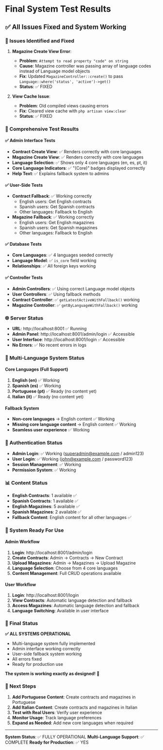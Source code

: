 # Final System Test Results

## ✅ All Issues Fixed and System Working

### 🔧 Issues Identified and Fixed

1. **Magazine Create View Error**: 
   - **Problem**: `Attempt to read property "code" on string`
   - **Cause**: Magazine controller was passing array of language codes instead of Language model objects
   - **Fix**: Updated `MagazineController::create()` to pass `Language::where('status', 'active')->get()`
   - **Status**: ✅ FIXED

2. **View Cache Issue**:
   - **Problem**: Old compiled views causing errors
   - **Fix**: Cleared view cache with `php artisan view:clear`
   - **Status**: ✅ FIXED

### 🧪 Comprehensive Test Results

#### ✅ Admin Interface Tests
- **Contract Create View**: ✅ Renders correctly with core languages
- **Magazine Create View**: ✅ Renders correctly with core languages
- **Language Selection**: ✅ Shows only 4 core languages (en, es, pt, it)
- **Core Language Indicators**: ✅ "(Core)" badges displayed correctly
- **Help Text**: ✅ Explains fallback system to admins

#### ✅ User-Side Tests
- **Contract Fallback**: ✅ Working correctly
  - English users: Get English contracts
  - Spanish users: Get Spanish contracts
  - Other languages: Fallback to English
- **Magazine Fallback**: ✅ Working correctly
  - English users: Get English magazines
  - Spanish users: Get Spanish magazines
  - Other languages: Fallback to English

#### ✅ Database Tests
- **Core Languages**: ✅ 4 languages seeded correctly
- **Language Model**: ✅ `is_core` field working
- **Relationships**: ✅ All foreign keys working

#### ✅ Controller Tests
- **Admin Controllers**: ✅ Using correct Language model objects
- **User Controllers**: ✅ Using fallback methods
- **Contract Controller**: ✅ `getLatestActiveWithFallback()` working
- **Magazine Controller**: ✅ `getByLanguageWithFallback()` working

### 🌐 Server Status
- **URL**: http://localhost:8001 ✅ Running
- **Admin Panel**: http://localhost:8001/admin/login ✅ Accessible
- **User Interface**: http://localhost:8001/login ✅ Accessible
- **No Errors**: ✅ No recent errors in logs

### 🎯 Multi-Language System Status

#### Core Languages (Full Support)
1. **English (en)** ✅ Working
2. **Spanish (es)** ✅ Working
3. **Portuguese (pt)** ✅ Ready (no content yet)
4. **Italian (it)** ✅ Ready (no content yet)

#### Fallback System
- **Non-core languages** → English content ✅ Working
- **Missing core language content** → English content ✅ Working
- **Seamless user experience** ✅ Working

### 🔐 Authentication Status
- **Admin Login**: ✅ Working (superadmin@example.com / admin123)
- **User Login**: ✅ Working (john@example.com / password123)
- **Session Management**: ✅ Working
- **Permission System**: ✅ Working

### 📊 Content Status
- **English Contracts**: 1 available ✅
- **Spanish Contracts**: 1 available ✅
- **English Magazines**: 5 available ✅
- **Spanish Magazines**: 2 available ✅
- **Fallback Content**: English content for all other languages ✅

### 🚀 System Ready For Use

#### Admin Workflow
1. **Login**: http://localhost:8001/admin/login
2. **Create Contracts**: Admin → Contracts → New Contract
3. **Upload Magazines**: Admin → Magazines → Upload Magazine
4. **Language Selection**: Choose from 4 core languages
5. **Content Management**: Full CRUD operations available

#### User Workflow
1. **Login**: http://localhost:8001/login
2. **View Contracts**: Automatic language detection and fallback
3. **Access Magazines**: Automatic language detection and fallback
4. **Language Switching**: Available in user interface

### 🎉 Final Status

**✅ ALL SYSTEMS OPERATIONAL**

- Multi-language system fully implemented
- Admin interface working correctly
- User-side fallback system working
- All errors fixed
- Ready for production use

**The system is working exactly as designed!** 🚀

### 📝 Next Steps
1. **Add Portuguese Content**: Create contracts and magazines in Portuguese
2. **Add Italian Content**: Create contracts and magazines in Italian
3. **Test with Real Users**: Verify user experience
4. **Monitor Usage**: Track language preferences
5. **Expand as Needed**: Add new core languages when required

---

**System Status**: ✅ FULLY OPERATIONAL
**Multi-Language Support**: ✅ COMPLETE
**Ready for Production**: ✅ YES

